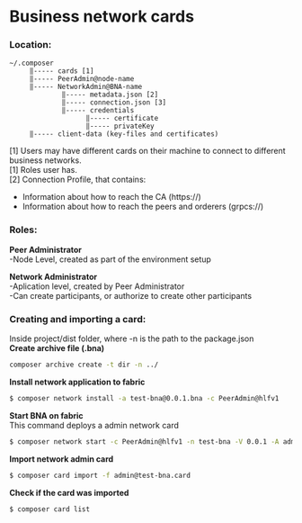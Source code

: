 # Business network cards 

### Location:
```
~/.composer  
     ‖----- cards [1]  
     ‖----- PeerAdmin@node-name  
     ‖----- NetworkAdmin@BNA-name  
             ‖----- metadata.json [2]  
             ‖----- connection.json [3]  
             ‖----- credentials  
                   ‖----- certificate  
                   ‖----- privateKey  
     ‖----- client-data (key-files and certificates)  
```
[1] Users may have different cards on their machine to connect to different business networks.  
[1] Roles user has.  
[2] Connection Profile, that contains:  
- Information about how to reach the CA (https://)  
- Information about how to reach the peers and orderers (grpcs://)  


### Roles:
**Peer Administrator**  
-Node Level, created as part of the environment setup

**Network Administrator**  
-Aplication level, created by Peer Administrator  
-Can create participants, or authorize to create other participants  

### Creating and importing a card:

Inside project/dist folder, where -n is the path to the package.json  
**Create archive file (.bna)**  
```sh
composer archive create -t dir -n ../
```

**Install network application to fabric**
```sh
$ composer network install -a test-bna@0.0.1.bna -c PeerAdmin@hlfv1
```

**Start BNA on fabric**  
This command deploys a admin network card
```sh
$ composer network start -c PeerAdmin@hlfv1 -n test-bna -V 0.0.1 -A admin -S adminpw
```

**Import network admin card**
```sh
$ composer card import -f admin@test-bna.card
```

**Check if the card was imported**
```sh
$ composer card list
```
